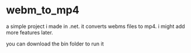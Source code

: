 # webm_to_mp4

a simple project i made in .net. it converts webms files to mp4. i might add more features later. 

you can download the bin folder to run it
